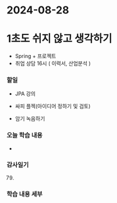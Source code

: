 # 2024-08-28

# 1초도 쉬지 않고 생각하기
-  Spring + 프로젝트
-  취업 상담 16시 ( 이력서, 산업분석 ) 
### 할일
- JPA 강의
- 싸피 플젝(아이디어 정하기 및 검토)

- 암기 녹음하기


### 오늘 학습 내용
- 


### 감사일기
79. 
    

### 학습 내용 세부
